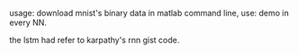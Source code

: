 usage:
download mnist's binary data
in matlab command line, use:
demo
in every NN.

the lstm had refer to karpathy's rnn gist code.

